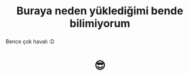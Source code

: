 <h1 align="center">Buraya neden yüklediğimi bende bilimiyorum</h1>

###

<p align="left">Bence çok havalı :D</p>

###

<h1 align="center">😎</h1>

###
